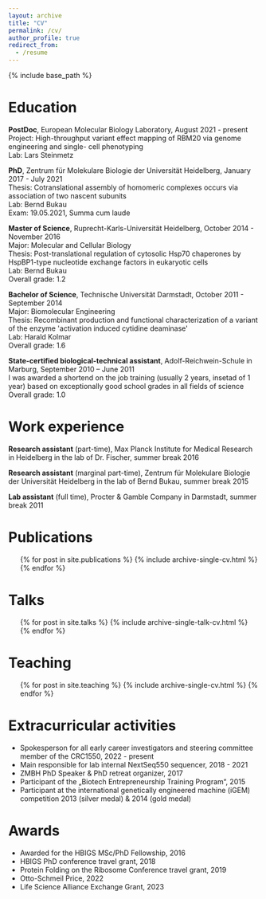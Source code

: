 ```yaml
---
layout: archive
title: "CV"
permalink: /cv/
author_profile: true
redirect_from:
  - /resume
---
```


{% include base_path %}

Education
======
**PostDoc**, European Molecular Biology Laboratory, August 2021 - present <br>
Project: High-throughput variant effect mapping of RBM20 via genome engineering and single- cell phenotyping <br>
Lab: Lars Steinmetz <br>

**PhD**, Zentrum für Molekulare Biologie der Universität Heidelberg, January 2017 - July 2021 <br>
Thesis: Cotranslational assembly of homomeric complexes occurs via association of two nascent subunits <br>
Lab: Bernd Bukau <br>
Exam: 19.05.2021, Summa cum laude <br>
							 
**Master of Science**, Ruprecht-Karls-Universität Heidelberg, October 2014 - November 2016 <br>
Major: Molecular and Cellular Biology <br>
Thesis: Post-translational regulation of cytosolic Hsp70 chaperones by HspBP1-type nucleotide exchange factors in eukaryotic cells <br>
Lab: Bernd Bukau <br>
Overall grade: 1.2 <br>

**Bachelor of Science**, Technische Universität Darmstadt, October 2011 - September 2014 <br>
Major: Biomolecular Engineering <br>
Thesis: Recombinant production and functional characterization of a variant of the enzyme 'activation induced cytidine deaminase' <br>
Lab: Harald Kolmar <br>
Overall grade: 1.6 <br>

**State-certified biological-technical assistant**, Adolf-Reichwein-Schule in Marburg, September 2010 – June 2011 <br>
I was awarded a shortend on the job training (usually 2 years, insetad of 1 year) based on exceptionally good school grades in all fields of science <br>
Overall grade: 1.0 <br>
  

Work experience
======
**Research assistant** (part-time), Max Planck Institute for Medical Research in Heidelberg in the lab of Dr. Fischer, summer break 2016 <br>

**Research assistant** (marginal part-time), Zentrum für Molekulare Biologie der Universität Heidelberg in the lab of Bernd Bukau, summer break 2015 <br>

**Lab assistant** (full time), Procter & Gamble Company in Darmstadt, summer break 2011 <br>

Publications
======
  <ul>{% for post in site.publications %}
    {% include archive-single-cv.html %}
  {% endfor %}</ul>
  
Talks
======
  <ul>{% for post in site.talks %}
    {% include archive-single-talk-cv.html %}
  {% endfor %}</ul>
  
Teaching
======
  <ul>{% for post in site.teaching %}
    {% include archive-single-cv.html %}
  {% endfor %}</ul>
  
Extracurricular activities
======
* Spokesperson for all early career investigators and steering committee member of the CRC1550, 2022 - present
* Main responsible for lab internal NextSeq550 sequencer, 2018 - 2021
* ZMBH PhD Speaker & PhD retreat organizer, 2017
* Participant of the „Biotech Entrepreneurship Training Program“, 2015
* Participant at the international genetically engineered machine (iGEM) competition 2013 (silver medal) & 2014 (gold medal)

Awards
======
* Awarded for the HBIGS MSc/PhD Fellowship, 2016
* HBIGS PhD conference travel grant, 2018
* Protein Folding on the Ribosome Conference travel grant, 2019
* Otto-Schmeil Price, 2022
* Life Science Alliance Exchange Grant, 2023


